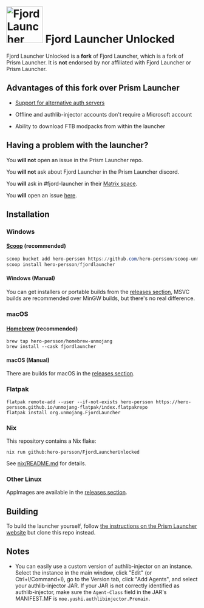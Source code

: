 # <img src="./program_info/org.unmojang.FjordLauncher.svg" alt="Fjord Launcher logo" width="96"/> Fjord Launcher Unlocked

Fjord Launcher Unlocked is a **fork** of Fjord Launcher, which is a fork of Prism Launcher. It is **not** endorsed by nor affiliated with Fjord Launcher or Prism Launcher.

## Advantages of this fork over Prism Launcher

- [Support for alternative auth servers](doc/alternative-auth-servers.md)

- Offline and authlib-injector accounts don't require a Microsoft account

- Ability to download FTB modpacks from within the launcher

## Having a problem with the launcher?

You **will not** open an issue in the Prism Launcher repo.

You **will not** ask about Fjord Launcher in the Prism Launcher discord.

You **will** ask in #fjord-launcher in their [Matrix space](https://matrix.to/#/#unmojang:matrix.org).

You **will** open an issue [here](https://github.com/unmojang/FjordLauncher/issues).

## Installation

### Windows

#### [Scoop](https://scoop.sh) (recommended)

```PowerShell
scoop bucket add hero-persson https://github.com/hero-persson/scoop-unmojang
scoop install hero-persson/fjordlauncher
```

#### Windows (Manual)

You can get installers or portable builds from the [releases section](https://github.com/hero-persson/FjordLauncherUnlocked/releases/latest), MSVC builds are recommended over MinGW builds, but there's no real difference.

### macOS

#### [Homebrew](https://brew.sh) (recommended)

```Shell
brew tap hero-persson/homebrew-unmojang
brew install --cask fjordlauncher
```

#### macOS (Manual)

There are builds for macOS in the [releases section](https://github.com/hero-persson/FjordLauncherUnlocked/releases/latest).

### Flatpak

```Shell
flatpak remote-add --user --if-not-exists hero-persson https://hero-persson.github.io/unmojang-flatpak/index.flatpakrepo
flatpak install org.unmojang.FjordLauncher
```

### Nix

This repository contains a Nix flake:

```Shell
nix run github:hero-persson/FjordLauncherUnlocked
```

See [nix/README.md](nix/README.md) for details.

### Other Linux

AppImages are available in the [releases section](https://github.com/hero-persson/FjordLauncherUnlocked/releases/latest).

## Building

To build the launcher yourself, follow [the instructions on the Prism Launcher website](https://prismlauncher.org/wiki/development/build-instructions) but clone this repo instead.

## Notes

- You can easily use a custom version of authlib-injector on an instance. Select the instance in the main window, click "Edit" (or Ctrl+I/Command+I), go to the Version tab, click "Add Agents", and select your authlib-injector JAR. If your JAR is not correctly identified as authlib-injector, make sure the `Agent-Class` field in the JAR's MANIFEST.MF is `moe.yushi.authlibinjector.Premain`.
